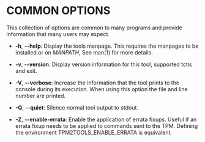 # COMMON OPTIONS

This collection of options are common to many programs and provide
information that many users may expect.

  * **-h**, **--help**:
    Display the tools manpage. This requires the manpages to be installed or on
    _MANPATH_, See man(1) for more details.

  * **-v**, **--version**:
    Display version information for this tool, supported tctis and exit.

  * **-V**, **--verbose**:
    Increase the information that the tool prints to the console during its
    execution. When using this option the file and line number are printed.

  * **-Q**, **--quiet**:
    Silence normal tool output to stdout.

  * **-Z**, **--enable-errata**:
    Enable the application of errata fixups. Useful if an errata fixup needs to be
    applied to commands sent to the TPM. Defining the environment
    TPM2TOOLS\_ENABLE\_ERRATA is equivalent.
